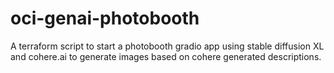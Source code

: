 # oci-genai-photobooth
A terraform script to start a photobooth gradio app using stable diffusion XL and cohere.ai to generate images based on cohere generated descriptions.
